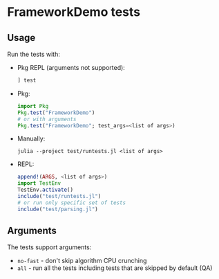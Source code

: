 # FrameworkDemo tests

## Usage

Run the tests with:

- Pkg REPL (arguments not supported):
  ```julia
  ] test
  ```
- Pkg:
  ```julia
  import Pkg
  Pkg.test("FrameworkDemo")
  # or with arguments
  Pkg.test("FrameworkDemo"; test_args=<list of args>)
  ```
- Manually:
  ```
  julia --project test/runtests.jl <list of args>
  ```
- REPL:
  ```julia
  append!(ARGS, <list of args>)
  import TestEnv
  TestEnv.activate()
  include("test/runtests.jl")
  # or run only specific set of tests
  include("test/parsing.jl")
  ```

## Arguments

The tests support arguments:

- `no-fast` - don't skip algorithm CPU crunching
- `all` - run all the tests including tests that are skipped by default (QA)
